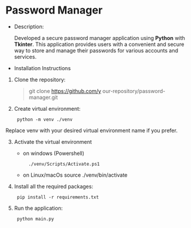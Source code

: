 # Password Manager

- Description:
    
    Developed a secure password manager application using **Python** with **Tkinter**. This application provides users with a convenient and secure way to store and manage their passwords for various accounts and services.

- Installation Instructions

1. Clone the repository:

    >git clone https://github.com/y our-repository/password-manager.git

2. Create virtual environment:

        python -m venv ./venv

Replace venv with your desired virtual environment name if you prefer.

3. Activate the virtual environment

    - on windows (Powershell)

            ./venv/Scripts/Activate.ps1
    
    - on Linux/macOs
            source ./venv/bin/activate

4. Install all the required packages:

        pip install -r requirements.txt

5. Run the application:

        python main.py

    